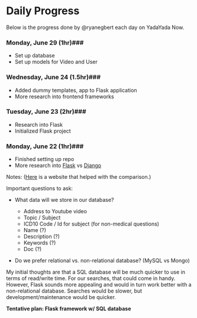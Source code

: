# Daily Progress #

Below is the progress done by @ryanegbert each day on YadaYada Now.

### Monday, June 29 (1hr)###
* Set up database
* Set up models for Video and User

### Wednesday, June 24 (1.5hr)###
* Added dummy templates, app to Flask application
* More research into frontend frameworks

### Tuesday, June 23 (2hr)###
* Research into Flask
* Initialized Flask project

### Monday, June 22 (1hr)###
* Finished setting up repo
* More research into [Flask](https://flask.palletsprojects.com/en/1.1.x/) vs [Django](https://www.djangoproject.com/)

Notes:
([Here](https://testdriven.io/blog/django-vs-flask/) is a website that helped with the comparison.)

Important questions to ask:
* What data will we store in our database?
  * Address to Youtube video
  * Topic / Subject
  * ICD10 Code / Id for subject (for non-medical questions)
  * Name (?)
  * Description (?)
  * Keywords (?)
  * Doc (?)

* Do we prefer relational vs. non-relational database? (MySQL vs Mongo)

My initial thoughts are that a SQL database will be much quicker to use in terms of read/write time.  For our searches, that could come in handy.  However, Flask sounds more appealing and would in turn work better with a non-relational database.  Searches would be slower, but development/maintenance would be quicker.

**Tentative plan: Flask framework w/ SQL database**